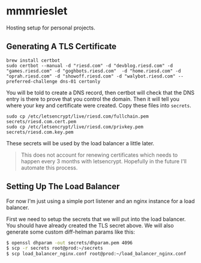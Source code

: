 # mmmrieslet

Hosting setup for personal projects.

## Generating A TLS Certificate

```
brew install certbot
sudo certbot --manual -d "riesd.com" -d "devblog.riesd.com" -d "games.riesd.com" -d "goghbots.riesd.com"  -d "home.riesd.com" -d "oprah.riesd.com" -d "showoff.riesd.com" -d "walybot.riesd.com" --preferred-challenge dns-01 certonly
```

You will be told to create a DNS record, then certbot will check that the DNS entry is there to prove that you control the domain.
Then it will tell you where your key and certificate were created.
Copy these files into `secrets`.

```
sudo cp /etc/letsencrypt/live/riesd.com/fullchain.pem secrets/riesd.com.cert.pem
sudo cp /etc/letsencrypt/live/riesd.com/privkey.pem secrets/riesd.com.key.pem
```

These secrets will be used by the load balancer a little later.

> This does not account for renewing certificates which needs to happen every 3 months with letsencrypt.
> Hopefully in the future I'll automate this process.

## Setting Up The Load Balancer

For now I'm just using a simple port listener and an nginx instance for a load balancer.

First we need to setup the secrets that we will put into the load balancer.
You should have already created the TLS secret above.
We will also generate some custom diff-helman params like this:

```bash
$ openssl dhparam -out secrets/dhparam.pem 4096
$ scp -r secrets root@prod:~/secrets
$ scp load_balancer_nginx.conf root@prod:~/load_balancer_nginx.conf
```


